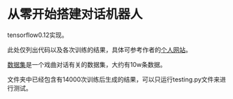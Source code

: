 # 从零开始搭建对话机器人

tensorflow0.12实现。

此处仅列出代码以及各次训练的结果，具体可参考作者的[个人网站](http://xiaotan.tech/2020/02/chatbot-set/)。

[数据集](https://github.com/skdjfla/dgk_lost_conv)是一个戏曲对话有关的数据集，大约有10w条数据。

文件夹中已经包含有14000次训练后生成的结果，可以只运行testing.py文件来进行测试。
